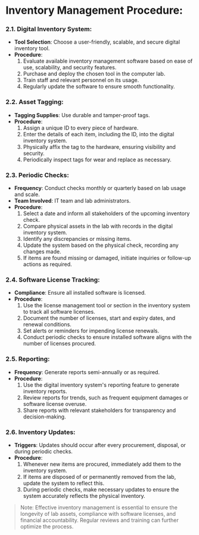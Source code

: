 # Inventory Management Procedure:

### 2.1. Digital Inventory System:
- **Tool Selection**: Choose a user-friendly, scalable, and secure digital inventory tool.
- **Procedure**:
    1. Evaluate available inventory management software based on ease of use, scalability, and security features.
    2. Purchase and deploy the chosen tool in the computer lab.
    3. Train staff and relevant personnel on its usage.
    4. Regularly update the software to ensure smooth functionality.

### 2.2. Asset Tagging:
- **Tagging Supplies**: Use durable and tamper-proof tags.
- **Procedure**:
    1. Assign a unique ID to every piece of hardware.
    2. Enter the details of each item, including the ID, into the digital inventory system.
    3. Physically affix the tag to the hardware, ensuring visibility and security.
    4. Periodically inspect tags for wear and replace as necessary.

### 2.3. Periodic Checks:
- **Frequency**: Conduct checks monthly or quarterly based on lab usage and scale.
- **Team Involved**: IT team and lab administrators.
- **Procedure**:
    1. Select a date and inform all stakeholders of the upcoming inventory check.
    2. Compare physical assets in the lab with records in the digital inventory system.
    3. Identify any discrepancies or missing items.
    4. Update the system based on the physical check, recording any changes made.
    5. If items are found missing or damaged, initiate inquiries or follow-up actions as required.

### 2.4. Software License Tracking:
- **Compliance**: Ensure all installed software is licensed.
- **Procedure**:
    1. Use the license management tool or section in the inventory system to track all software licenses.
    2. Document the number of licenses, start and expiry dates, and renewal conditions.
    3. Set alerts or reminders for impending license renewals.
    4. Conduct periodic checks to ensure installed software aligns with the number of licenses procured.

### 2.5. Reporting:
- **Frequency**: Generate reports semi-annually or as required.
- **Procedure**:
    1. Use the digital inventory system's reporting feature to generate inventory reports.
    2. Review reports for trends, such as frequent equipment damages or software license overuse.
    3. Share reports with relevant stakeholders for transparency and decision-making.

### 2.6. Inventory Updates:
- **Triggers**: Updates should occur after every procurement, disposal, or during periodic checks.
- **Procedure**:
    1. Whenever new items are procured, immediately add them to the inventory system.
    2. If items are disposed of or permanently removed from the lab, update the system to reflect this.
    3. During periodic checks, make necessary updates to ensure the system accurately reflects the physical inventory.

> Note: Effective inventory management is essential to ensure the longevity of lab assets, compliance with software licenses, and financial accountability. Regular reviews and training can further optimize the process.
